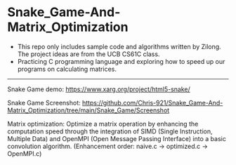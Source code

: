 # Snake_Game-And-Matrix_Optimization
* This repo only includes sample code and algorithms written by Zilong. The project ideas are from the UCB CS61C class.
* Practicing C programming language and exploring how to speed up our programs on calculating matrices.
---
Snake Game demo: https://www.xarg.org/project/html5-snake/ 

Snake Game Screenshot: https://github.com/Chris-921/Snake_Game-And-Matrix_Optimization/tree/main/Snake_Game/Screenshot 

Matrix optimization: Optimize a matrix operation by enhancing the computation speed through the integration of SIMD (Single Instruction, Multiple Data) and OpenMPI (Open Message Passing Interface) into a basic convolution algorithm.
(Enhancement order: naive.c -> optimized.c -> OpenMPI.c)
